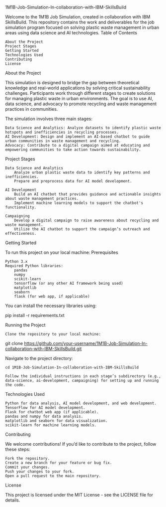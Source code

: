 1M1B-Job-Simulation-In-collaboration-with-IBM-SkillsBuild

Welcome to the 1M1B Job Simulation, created in collaboration with IBM SkillsBuild. This repository contains the work and deliverables for the job simulation program focused on solving plastic waste management in urban areas using data science and AI technologies.
Table of Contents

    About the Project
    Project Stages
    Getting Started
    Technologies Used
    Contributing
    License

About the Project

This simulation is designed to bridge the gap between theoretical knowledge and real-world applications by solving critical sustainability challenges. Participants work through different stages to create solutions for managing plastic waste in urban environments. The goal is to use AI, data science, and advocacy to promote recycling and waste management practices in communities.

The simulation involves three main stages:

    Data Science and Analytics: Analyze datasets to identify plastic waste hotspots and inefficiencies in recycling processes.
    AI Development: Design and implement an AI-based chatbot to guide urban communities in waste management and recycling.
    Advocacy: Contribute to a digital campaign aimed at educating and empowering communities to take action towards sustainability.

Project Stages

    Data Science and Analytics
        Analyze urban plastic waste data to identify key patterns and inefficiencies.
        Prepare and preprocess data for AI model development.

    AI Development
        Build an AI chatbot that provides guidance and actionable insights about waste management practices.
        Implement machine learning models to support the chatbot's functionality.

    Campaigning
        Develop a digital campaign to raise awareness about recycling and waste management.
        Utilize the AI chatbot to support the campaign’s outreach and effectiveness.

Getting Started

To run this project on your local machine:
Prerequisites

    Python 3.x
    Required Python libraries:
        pandas
        numpy
        scikit-learn
        tensorflow (or any other AI framework being used)
        matplotlib
        seaborn
        flask (for web app, if applicable)

You can install the necessary libraries using:

pip install -r requirements.txt

Running the Project

    Clone the repository to your local machine:

git clone https://github.com/your-username/1M1B-Job-Simulation-In-collaboration-with-IBM-SkillsBuild.git

Navigate to the project directory:

    cd 1M1B-Job-Simulation-In-collaboration-with-IBM-SkillsBuild

    Follow the individual instructions in each stage’s subdirectory (e.g., data-science, ai-development, campaigning) for setting up and running the code.

Technologies Used

    Python for data analysis, AI model development, and web development.
    TensorFlow for AI model development.
    Flask for chatbot web app (if applicable).
    pandas and numpy for data analysis.
    matplotlib and seaborn for data visualization.
    scikit-learn for machine learning models.

Contributing

We welcome contributions! If you’d like to contribute to the project, follow these steps:

    Fork the repository.
    Create a new branch for your feature or bug fix.
    Commit your changes.
    Push your changes to your fork.
    Open a pull request to the main repository.

License

This project is licensed under the MIT License - see the LICENSE file for details.
